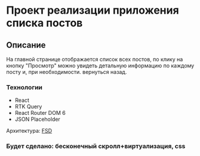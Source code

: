 # Проект реализации приложения списка постов

## Описание

На главной странице отображается список всех постов, по клику на кнопку "Просмотр" можно увидеть детальную информацию по каждому посту и, при необходимости. вернуться назад.

### Технологии

- React
- RTK Query
- React Router DOM 6
- JSON Placeholder

Архитектура: [FSD](https://feature-sliced.design/ru/docs/get-started)

### Будет сделано: бесконечный скролл+виртуализация, css
